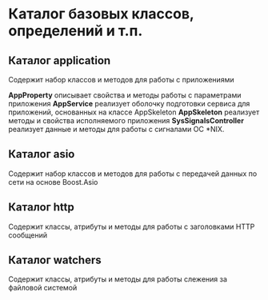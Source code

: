 Каталог базовых классов, определений и т.п.
====

Каталог **application**
----

Содержит набор классов и методов для работы с приложениями

**AppProperty** описывает свойства и методы работы с параметрами приложения
**AppService** реализует оболочку подготовки сервиса для приложений, основанных на классе AppSkeleton
**AppSkeleton** реализует методы и свойства исполняемого приложения
**SysSignalsController** реализует данные и методы для работы с сигналами ОC *NIX.

Каталог **asio**
----

Содержит набор классов и методов для работы с передачей данных по сети на основе Boost.Asio

Каталог **http** 
----

Содержит классы, атрибуты и методы для работы с заголовками HTTP сообщений

Каталог **watchers** 
----
Содержит классы, атрибуты и методы для работы слежения за файловой системой






